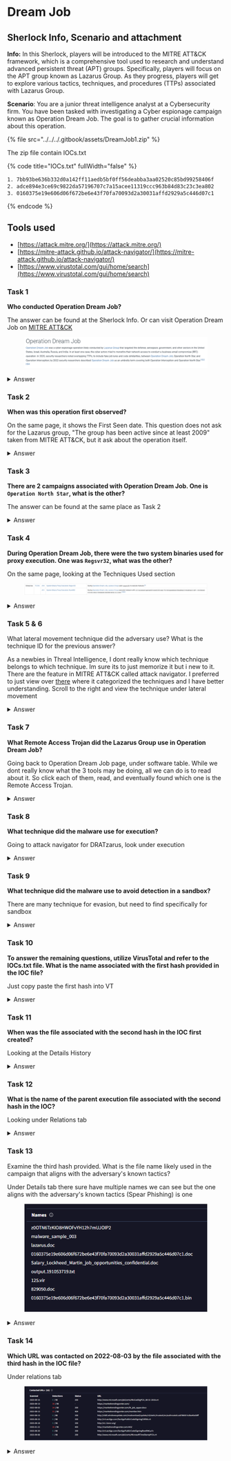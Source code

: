 # Dream Job

## Sherlock Info, Scenario and attachment

**Info:** In this Sherlock, players will be introduced to the MITRE ATT\&CK framework, which is a comprehensive tool used to research and understand advanced persistent threat (APT) groups. Specifically, players will focus on the APT group known as Lazarus Group. As they progress, players will get to explore various tactics, techniques, and procedures (TTPs) associated with Lazarus Group.

**Scenario**: You are a junior threat intelligence analyst at a Cybersecurity firm. You have been tasked with investigating a Cyber espionage campaign known as Operation Dream Job. The goal is to gather crucial information about this operation.

{% file src="../../../.gitbook/assets/DreamJob1.zip" %}

The zip file contain IOCs.txt

{% code title="IOCs.txt" fullWidth="false" %}
```
1. 7bb93be636b332d0a142ff11aedb5bf0ff56deabba3aa02520c85bd99258406f
2. adce894e3ce69c9822da57196707c7a15acee11319ccc963b84d83c23c3ea802
3. 0160375e19e606d06f672be6e43f70fa70093d2a30031affd2929a5c446d07c1 
```
{% endcode %}

## Tools used

* [https://attack.mitre.org/](https://attack.mitre.org/)
* [https://mitre-attack.github.io/attack-navigator/](https://mitre-attack.github.io/attack-navigator/)
* [https://www.virustotal.com/gui/home/search](https://www.virustotal.com/gui/home/search)

### Task 1

**Who conducted Operation Dream Job?**

The answer can be found at the Sherlock Info. Or can visit Operation Dream Job on [MITRE ATT\&CK](https://attack.mitre.org/campaigns/C0022/)

<figure><img src="../../../.gitbook/assets/image (20).png" alt=""><figcaption></figcaption></figure>

<details>

<summary>Answer</summary>

Lazarus Group

</details>

### Task 2

**When was this operation first observed?**

On the same page, it shows the First Seen date. This question does not ask for the Lazarus group, "The group has been active since at least 2009" taken from MITRE ATT\&CK, but it ask about the operation itself.

<details>

<summary>Answer</summary>

September 2019

</details>

### Task 3

**There are 2 campaigns associated with Operation Dream Job. One is `Operation North Star`, what is the other?**

The answer can be found at the same place as Task 2

<details>

<summary>Answer</summary>

Operation Interception

</details>

### Task 4

**During Operation Dream Job, there were the two system binaries used for proxy execution. One was `Regsvr32`, what was the other?**

On the same page, looking at the Techniques Used section

<figure><img src="../../../.gitbook/assets/image (1) (1) (1) (1).png" alt=""><figcaption></figcaption></figure>

<details>

<summary>Answer</summary>

Rundll32

</details>

### Task 5 & 6

What lateral movement technique did the adversary use? What is the technique ID for the previous answer?

As a newbies in Threal Intelligence, I dont really know which technique belongs to which technique. Im sure its to just memorize it but i new to it. There are the feature in MITRE ATT\&CK called attack navigator. I preferred to just view over [there](https://mitre-attack.github.io/attack-navigator/#layerURL=https%3A%2F%2Fattack.mitre.org%2Fcampaigns%2FC0022%2FC0022-enterprise-layer.json) where it categorized the techniques and I have better understanding. Scroll to the right and view the technique under lateral movement

<details>

<summary>Answer</summary>

Task 5: Internal Spearphishing

Task 6: T1534

</details>

### Task 7

**What Remote Access Trojan did the Lazarus Group use in Operation Dream Job?**

Going back to Operation Dream Job page, under software table. While we dont really know what the 3 tools may be doing, all we can do is to read about it. So click each of them, read, and eventually found which one is the Remote Access Trojan.

<details>

<summary>Answer</summary>

<figure><img src="../../../.gitbook/assets/image (3) (1) (1) (1).png" alt=""><figcaption></figcaption></figure>

DRATzarus

</details>

### Task 8

**What technique did the malware use for execution?**

Going to attack navigator for DRATzarus, look under execution

<details>

<summary>Answer</summary>

Native API

</details>

### Task 9

**What technique did the malware use to avoid detection in a sandbox?**

There are many technique for evasion, but need to find specifically for sandbox

<details>

<summary>Answer</summary>

Time Based evasion

</details>

### Task 10

**To answer the remaining questions, utilize VirusTotal and refer to the IOCs.txt file. What is the name associated with the first hash provided in the IOC file?**

Just copy paste the first hash into VT

<details>

<summary>Answer</summary>

IEXPLORE.EXE

</details>

### Task 11

**When was the file associated with the second hash in the IOC first created?**

Looking at the Details History

<details>

<summary>Answer</summary>

<figure><img src="../../../.gitbook/assets/image (4) (1) (1).png" alt=""><figcaption></figcaption></figure>

2020-05-12 19:26:17

</details>

### Task 12

**What is the name of the parent execution file associated with the second hash in the IOC?**

Looking under Relations tab

<details>

<summary>Answer</summary>

<figure><img src="../../../.gitbook/assets/image (5) (1) (1).png" alt=""><figcaption></figcaption></figure>

BAE\_HPC\_SE.iso

</details>

### **Task 13**

Examine the third hash provided. What is the file name likely used in the campaign that aligns with the adversary's known tactics?

Under Details tab there sure have multiple names we can see but the one aligns with the adversary's known tactics (Spear Phishing) is one

<figure><img src="../../../.gitbook/assets/image (6) (1) (1).png" alt=""><figcaption></figcaption></figure>

<details>

<summary>Answer</summary>

Salary\_Lockheed\_Martin\_job\_opportunities\_confidential.doc

</details>

### Task 14

**Which URL was contacted on 2022-08-03 by the file associated with the third hash in the IOC file?**

Under relations tab

<figure><img src="../../../.gitbook/assets/image (7) (1) (1).png" alt=""><figcaption></figcaption></figure>

<details>

<summary>Answer</summary>

hxxps\[://]markettrendingcenter\[.]com/lk\_job\_oppor\[.]docx

</details>
